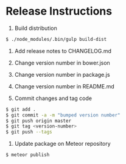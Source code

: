 # Release Instructions

1. Build distribution

  ```bash
  $ ./node_modules/.bin/gulp build-dist
  ```

1. Add release notes to CHANGELOG.md

1. Change version number in bower.json

1. Change version number in package.js

1. Change version number in README.md

1. Commit changes and tag code

  ```bash
  $ git add .
  $ git commit -a -m "bumped version number"
  $ git push origin master
  $ git tag <version-number>
  $ git push --tags
  ```

1. Update package on Meteor repository

  ```bash
  $ meteor publish
  ```
